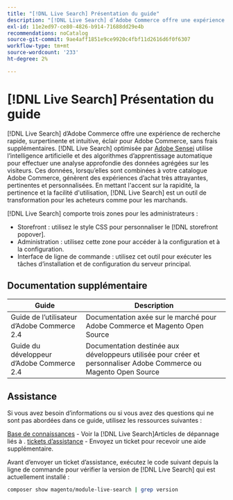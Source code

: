 ```yaml
---
title: "[!DNL Live Search] Présentation du guide"
description: "[!DNL Live Search] d’Adobe Commerce offre une expérience de recherche rapide, super pertinente et intuitive."
exl-id: 11e2ed97-ce80-4826-b914-71688dd29e4b
recommendations: noCatalog
source-git-commit: 9ae4aff1851e9ce9920c4fbf11d2616d6f0f6307
workflow-type: tm+mt
source-wordcount: '233'
ht-degree: 2%

---
```


# [!DNL Live Search] Présentation du guide

[!DNL Live Search] d’Adobe Commerce offre une expérience de recherche rapide, surpertinente et intuitive, éclair pour Adobe Commerce, sans frais supplémentaires. [!DNL Live Search] optimisée par [Adobe Sensei](https://www.adobe.com/sensei.html) utilise l’intelligence artificielle et des algorithmes d’apprentissage automatique pour effectuer une analyse approfondie des données agrégées sur les visiteurs. Ces données, lorsqu’elles sont combinées à votre catalogue Adobe Commerce, génèrent des expériences d’achat très attrayantes, pertinentes et personnalisées. En mettant l&#39;accent sur la rapidité, la pertinence et la facilité d&#39;utilisation, [!DNL Live Search] est un outil de transformation pour les acheteurs comme pour les marchands.

[!DNL Live Search] comporte trois zones pour les administrateurs :

* Storefront : utilisez le style CSS pour personnaliser le [!DNL storefront popover].
* Administration : utilisez cette zone pour accéder à la configuration et à la configuration.
* Interface de ligne de commande : utilisez cet outil pour exécuter les tâches d’installation et de configuration du serveur principal.

## Documentation supplémentaire

| Guide  | Description |
|--- |--- |
| Guide de l’utilisateur d’Adobe Commerce 2.4 | Documentation axée sur le marché pour Adobe Commerce et Magento Open Source |
| Guide du développeur d’Adobe Commerce 2.4 | Documentation destinée aux développeurs utilisée pour créer et personnaliser Adobe Commerce ou Magento Open Source |

## Assistance

Si vous avez besoin d’informations ou si vous avez des questions qui ne sont pas abordées dans ce guide, utilisez les ressources suivantes :

[Base de connaissances](https://experienceleague.adobe.com/docs/commerce-knowledge-base/kb/overview.html) - Voir la [!DNL Live Search]Articles de dépannage liés à .
[tickets d’assistance](https://experienceleague.adobe.com/docs/commerce-knowledge-base/kb/help-center-guide/magento-help-center-user-guide.html#submit-ticket) - Envoyez un ticket pour recevoir une aide supplémentaire.

Avant d’envoyer un ticket d’assistance, exécutez le code suivant depuis la ligne de commande pour vérifier la version de [!DNL Live Search] qui est actuellement installé :

```bash
composer show magento/module-live-search | grep version
```
